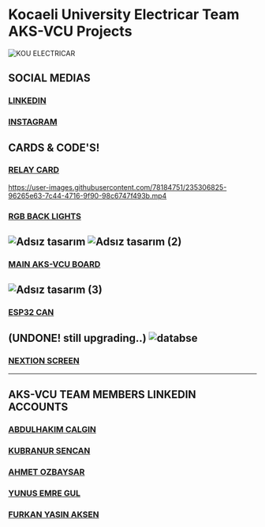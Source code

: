 # Kocaeli University Electricar Team AKS-VCU Projects
![KOU ELECTRICAR](https://user-images.githubusercontent.com/78184751/235306075-67fb6e5a-2327-48a5-9b9d-f8825958c326.png)


## SOCIAL MEDIAS

### [**LINKEDIN**](https://www.linkedin.com/company/kouelectricar/mycompany/)
### [**INSTAGRAM**](https://www.instagram.com/kouelectricar/)

##  **CARDS & CODE'S!**

### [**RELAY CARD**](103/RELAY_CARD_with_can)
https://user-images.githubusercontent.com/78184751/235306825-96265e63-7c44-4716-9f90-98c6747f493b.mp4

### [**RGB BACK LIGHTS**](103/RGB_LED_STOP_LIGHT_with_can)

![Adsız tasarım](https://user-images.githubusercontent.com/78184751/235307620-76aaf579-0581-4769-9131-93f32dcdcfc7.gif)
![Adsız tasarım (2)](https://user-images.githubusercontent.com/78184751/235307964-feee2f45-e433-4a6f-8451-e22bd2bd3b1d.gif)
--
### [**MAIN AKS-VCU BOARD**](407/AKS_VCU)
![Adsız tasarım (3)](https://user-images.githubusercontent.com/78184751/235308127-976690ce-5f91-4c6c-a9cf-5cf490c997e9.gif)
--
### [**ESP32 CAN**](ESP32/esp32_can)
(UNDONE! still upgrading..)
![databse](https://user-images.githubusercontent.com/78184751/235308215-75ff5a87-b916-4cad-963d-0e7ec982aa56.PNG)
--
### [**NEXTION SCREEN**](Nextion)

----
## AKS-VCU TEAM MEMBERS LINKEDIN ACCOUNTS

### [**ABDULHAKIM CALGIN**](https://www.linkedin.com/in/abdulhakim-calgin/)

### [**KUBRANUR SENCAN**](https://www.linkedin.com/in/kübranur-şencan-410a30237/)
### [**AHMET OZBAYSAR**](https://www.linkedin.com/in/ahmetozbysr/)
### [**YUNUS EMRE GUL**](https://www.linkedin.com/in/yunus-emre-gul-00/)
### [**FURKAN YASIN AKSEN**](https://www.linkedin.com/in/furkan-yasin-aksen-1098341b5/)




